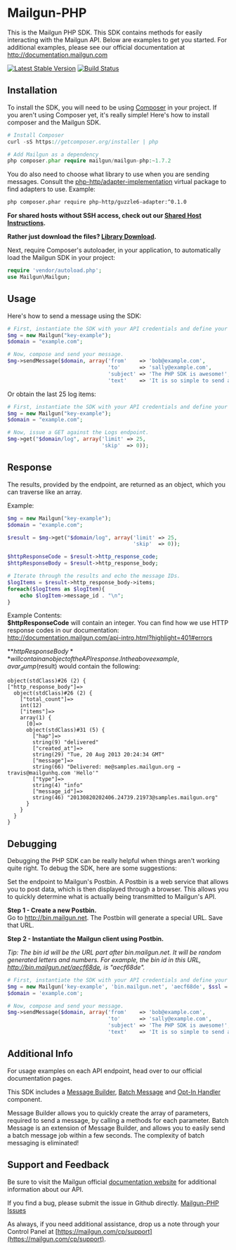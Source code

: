 Mailgun-PHP
===========

This is the Mailgun PHP SDK. This SDK contains methods for easily interacting 
with the Mailgun API. 
Below are examples to get you started. For additional examples, please see our 
official documentation 
at http://documentation.mailgun.com

[![Latest Stable Version](https://poser.pugx.org/mailgun/mailgun-php/v/stable.png)](https://packagist.org/packages/mailgun/mailgun-php)
[![Build Status](https://travis-ci.org/mailgun/mailgun-php.png)](https://travis-ci.org/mailgun/mailgun-php)

Installation
------------
To install the SDK, you will need to be using [Composer](http://getcomposer.org/) 
in your project. 
If you aren't using Composer yet, it's really simple! Here's how to install 
composer and the Mailgun SDK.

```PHP
# Install Composer
curl -sS https://getcomposer.org/installer | php

# Add Mailgun as a dependency
php composer.phar require mailgun/mailgun-php:~1.7.2
```

You do also need to choose what library to use when you are sending messages. Consult the
[php-http/adapter-implementation](https://packagist.org/providers/php-http/adapter-implementation) virtual package to
find adapters to use. Example:

```bash
php composer.phar require php-http/guzzle6-adapter:^0.1.0
```

**For shared hosts without SSH access, check out our [Shared Host Instructions](SharedHostInstall.md).**

**Rather just download the files? [Library Download](https://9f67cbbd1116d8afb399-7760483f5d1e5f28c2d253278a2a5045.ssl.cf2.rackcdn.com/mailgun-php-1.7.2.zip).**

Next, require Composer's autoloader, in your application, to automatically 
load the Mailgun SDK in your project:
```PHP
require 'vendor/autoload.php';
use Mailgun\Mailgun;
```

Usage
-----
Here's how to send a message using the SDK:

```php
# First, instantiate the SDK with your API credentials and define your domain. 
$mg = new Mailgun("key-example");
$domain = "example.com";

# Now, compose and send your message.
$mg->sendMessage($domain, array('from'    => 'bob@example.com', 
                                'to'      => 'sally@example.com', 
                                'subject' => 'The PHP SDK is awesome!', 
                                'text'    => 'It is so simple to send a message.'));
```

Or obtain the last 25 log items: 
```php
# First, instantiate the SDK with your API credentials and define your domain. 
$mg = new Mailgun("key-example");
$domain = "example.com";

# Now, issue a GET against the Logs endpoint.
$mg->get("$domain/log", array('limit' => 25, 
                              'skip'  => 0));
```

Response
--------

The results, provided by the endpoint, are returned as an object, which you 
can traverse like an array. 

Example: 

```php
$mg = new Mailgun("key-example");
$domain = "example.com";

$result = $mg->get("$domain/log", array('limit' => 25, 
                                        'skip'  => 0));

$httpResponseCode = $result->http_response_code;
$httpResponseBody = $result->http_response_body;

# Iterate through the results and echo the message IDs.
$logItems = $result->http_response_body->items;
foreach($logItems as $logItem){
    echo $logItem->message_id . "\n";
}
```

Example Contents:  
**$httpResponseCode** will contain an integer. You can find how we use HTTP response 
codes in our documentation: 
http://documentation.mailgun.com/api-intro.html?highlight=401#errors

**$httpResponseBody** will contain an object of the API response. In the above 
example, a var_dump($result) would contain the following: 

```
object(stdClass)#26 (2) {
["http_response_body"]=>
  object(stdClass)#26 (2) {
    ["total_count"]=>
    int(12)
    ["items"]=>
    array(1) {
      [0]=>
      object(stdClass)#31 (5) {
        ["hap"]=>
        string(9) "delivered"
        ["created_at"]=>
        string(29) "Tue, 20 Aug 2013 20:24:34 GMT"
        ["message"]=>
        string(66) "Delivered: me@samples.mailgun.org → travis@mailgunhq.com 'Hello'"
        ["type"]=>
        string(4) "info"
        ["message_id"]=>
        string(46) "20130820202406.24739.21973@samples.mailgun.org"
      }
    }
  }
}
```

Debugging
---------

Debugging the PHP SDK can be really helpful when things aren't working quite right. 
To debug the SDK, here are some suggestions: 

Set the endpoint to Mailgun's Postbin. A Postbin is a web service that allows you to 
post data, which is then displayed through a browser. This allows you to quickly determine
what is actually being transmitted to Mailgun's API. 

**Step 1 - Create a new Postbin.**  
Go to http://bin.mailgun.net. The Postbin will generate a special URL. Save that URL. 

**Step 2 - Instantiate the Mailgun client using Postbin.**  

*Tip: The bin id will be the URL part after bin.mailgun.net. It will be random generated letters and numbers. For example, the bin id in this URL, http://bin.mailgun.net/aecf68de, is "aecf68de".*

```php
# First, instantiate the SDK with your API credentials and define your domain. 
$mg = new Mailgun('key-example', 'bin.mailgun.net', 'aecf68de', $ssl = False);
$domain = 'example.com';

# Now, compose and send your message.
$mg->sendMessage($domain, array('from'    => 'bob@example.com', 
                                'to'      => 'sally@example.com', 
                                'subject' => 'The PHP SDK is awesome!', 
                                'text'    => 'It is so simple to send a message.'));
```
Additional Info
---------------

For usage examples on each API endpoint, head over to our official documentation 
pages. 

This SDK includes a [Message Builder](src/Mailgun/Messages/README.md), 
[Batch Message](src/Mailgun/Messages/README.md) and [Opt-In Handler](src/Mailgun/Lists/README.md) component.

Message Builder allows you to quickly create the array of parameters, required 
to send a message, by calling a methods for each parameter.
Batch Message is an extension of Message Builder, and allows you to easily send 
a batch message job within a few seconds. The complexity of 
batch messaging is eliminated! 

Support and Feedback
--------------------

Be sure to visit the Mailgun official 
[documentation website](http://documentation.mailgun.com/) for additional 
information about our API. 

If you find a bug, please submit the issue in Github directly. 
[Mailgun-PHP Issues](https://github.com/mailgun/Mailgun-PHP/issues)

As always, if you need additional assistance, drop us a note through your Control Panel at
[https://mailgun.com/cp/support](https://mailgun.com/cp/support).

